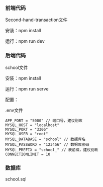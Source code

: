 ### 前端代码

Second-hand-transaction文件

安装：npm install

运行：npm run dev



### 后端代码

school文件

安装：npm install

运行：npm run serve

配置：

.env文件

```
APP_PORT = "5000" // 端口号，建议别改
MYSQL_HOST = "localhost"
MYSQL_PORT = "3306"
MYSQL_USER = "root"
MYSQL_DATABASE = "school" // 数据库名
MYSQL_PASSWORD = "123456" // 数据库密码
MYSQL_PREFIX = "school_" // 表前缀，建议别改
CONNECTIONLIMIT = 10
```

### 数据库

school.sql
